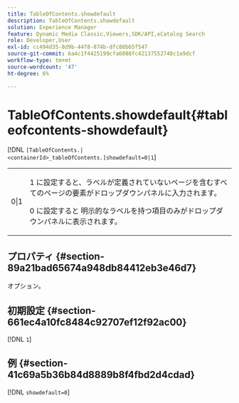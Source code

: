 ```yaml
---
title: TableOfContents.showdefault
description: TableOfContents.showdefault
solution: Experience Manager
feature: Dynamic Media Classic,Viewers,SDK/API,eCatalog Search
role: Developer,User
exl-id: cc494d35-8d9b-44f8-874b-dfc88b65f547
source-git-commit: 6a4c1f4425199cfa6088fc42137552748c1a9dcf
workflow-type: tm+mt
source-wordcount: '47'
ht-degree: 6%

---
```


# TableOfContents.showdefault{#tableofcontents-showdefault}

[!DNL `[TableOfContents.|<containerId>_tableOfContents.]showdefault=0|1`]

<table id="table_BE34F807437C4955A2A640495E05138F"> 
 <tbody> 
  <tr> 
   <td> <p> <span class="codeph"> 0|1</span> </p> </td> 
   <td> <p> <span class="codeph"> 1</span> に設定すると、ラベルが定義されていないページを含むすべてのページの要素がドロップダウンパネルに入力されます。 </p> <p><span class="codeph"> 0 に設定すると </span> 明示的なラベルを持つ項目のみがドロップダウンパネルに表示されます。 </p> </td> 
  </tr> 
 </tbody> 
</table>

## プロパティ {#section-89a21bad65674a948db84412eb3e46d7}

オプション。

## 初期設定 {#section-661ec4a10fc8484c92707ef12f92ac00}

[!DNL `1`]

## 例 {#section-41c69a5b36b84d8889b8f4fbd2d4cdad}

[!DNL `showdefault=0`]

